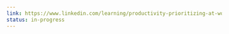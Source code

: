 ```yaml
---
link: https://www.linkedin.com/learning/productivity-prioritizing-at-work/
status: in-progress
---
```

